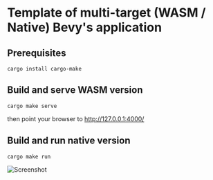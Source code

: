 # Template of multi-target (WASM / Native) Bevy's application

## Prerequisites

```
cargo install cargo-make
```

## Build and serve WASM version
```
cargo make serve
```
then point your browser to http://127.0.0.1:4000/


## Build and run native version
```
cargo make run
```

![Screenshot](https://mrk.sed.pl/bevy-showcase/assets/bevy_webgl2_app_template.png?v=3)
